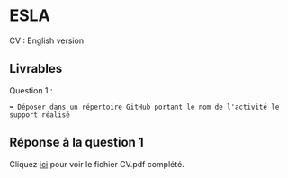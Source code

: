 # ESLA

CV : English version

## Livrables

Question 1 :

```
➡️ Déposer dans un répertoire GitHub portant le nom de l'activité le support réalisé
```

## Réponse à la question 1

Cliquez [ici](https://github.com/snir-2024/anthonin.boisot/blob/main/ESLA/CV/CV.pdf) pour voir le fichier CV.pdf complété.

